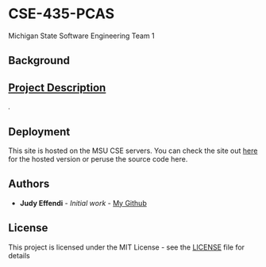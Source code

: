# CSE-435-PCAS
Michigan State Software Engineering Team 1

## Background


## [Project Description](https://jeffendi.github.io/CSE435PCASTeam1.github.io/pdfs/PCA1.pdf)
_._

## Deployment
This site is hosted on the MSU CSE servers. You can check the site out [here]() for the hosted version or peruse the source code here.

## Authors

* **Judy Effendi** - *Initial work* - [My Github](https://github.com/jeffendi)

## License
This project is licensed under the MIT License - see the [LICENSE](LICENSE) file for details